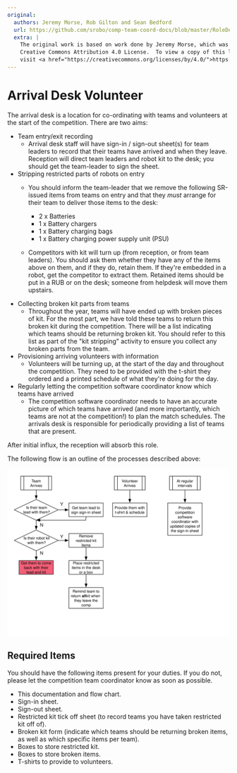 ```yaml
---
original:
  authors: Jeremy Morse, Rob Gilton and Sean Bedford
  url: https://github.com/srobo/comp-team-coord-docs/blob/master/RoleDescriptions/arrival-desk.md
  extra: |
    The original work is based on work done by Jeremy Morse, which was under the
    Creative Commons Attribution 4.0 License.  To view a copy of this license,
    visit <a href="https://creativecommons.org/licenses/by/4.0/">https://creativecommons.org/licenses/by/4.0/</a>.
---
```

# Arrival Desk Volunteer

The arrival desk is a location for co-ordinating with teams and volunteers at
the start of the competition. There are two aims:

 * Team entry/exit recording
 	* Arrival desk staff will have sign-in / sign-out sheet(s) for team leaders to
record that their teams have arrived and when they leave. Reception will direct
team leaders and robot kit to the desk; you should get the team-leader to sign the sheet.
 * Stripping restricted parts of robots on entry
 	* You should inform the team-leader that we remove the following SR-issued items from
teams on entry and that they *must* arrange for their team to deliver those items to the desk:

 		* 2 x Batteries
 		* 1 x Battery chargers
		* 1 x Battery charging bags
		* 1 x Battery charging power supply unit (PSU)

	* Competitors with kit will turn up (from reception, or from team leaders). You
should ask them whether they have any of the items above on them, and if
they do, retain them. If they're embedded in a robot, get the competitor to
extract them. Retained items should be put in a RUB or on the desk; someone
from helpdesk will move them upstairs.
 * Collecting broken kit parts from teams
	* Throughout the year, teams will have ended up with broken pieces of kit. For the most part, we have told these teams to return this broken kit during the competition. There will be a list indicating which teams should be returning broken kit. You should refer to this list as part of the "kit stripping" activity to ensure you collect any broken parts from the team.
 * Provisioning arriving volunteers with information
 	* Volunteers will be turning up, at the start of the day and
throughout the competition. They need to be provided with the t-shirt they
ordered and a printed schedule of what they're doing for the day.
 * Regularly letting the competition software coordinator know which teams have arrived
	* The competition software coordinator needs to have an accurate picture of which teams have arrived (and more importantly, which teams are not at the competition!) to plan the match schedules. The arrivals desk is responsible for periodically providing a list of teams that are present.

After initial influx, the reception will absorb this role.

The following flow is an outline of the processes described above:

![Arrival Desk Flow (Arrivals)](../diagrams/arrival-desk-arrivals-flow.svg)

## Required Items
You should have the following items present for your duties. If you do not, please let the competition team coordinator know as soon as possible.

* This documentation and flow chart.
* Sign-in sheet.
* Sign-out sheet.
* Restricted kit tick off sheet (to record teams you have taken restricted kit off of).
* Broken kit form (indicate which teams should be returning broken items, as well as which specific items per team).
* Boxes to store restricted kit.
* Boxes to store broken items.
* T-shirts to provide to volunteers.
